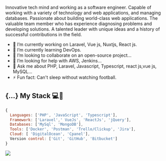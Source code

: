 Innovative tech mind and working as a software engineer. Capable of working with a variety of technology and web applications, and managing databases. Passionate about building world-class web applications. The valuable team member who has experience diagnosing problems and developing solutions. A talented leader with unique ideas and a history of successful contributions in the field.

- 🔭 I’m currently working on Laravel, Vue js, Nuxtjs, React js.
- 🌱 I’m currently learning DevOps.
- 👯 I’m looking to collaborate on an open-source project...
- 🤔 I’m looking for help with AWS, Jenkins...
- 💬 Ask me about PHP, Laravel, Javascript, Typescript, react js,vue js, MySQL...
- ⚡ Fun fact: Can't sleep without watching football.

## {...} My Stack 💻🚀

```js
{
  Languages: ['PHP', 'JavaScript', 'Typescript'],
  Framework: ['Laravel',' VueJs', 'ReactJs', 'jQuery'],
  Databases: ['MySql', 'MongoDB'],
  Tools: ['Docker', 'Postman', 'Trello/Clickup', 'Jira'],
  Cloud: [ 'DigitalOcean', 'Cpanel'],
  Version control: ['Git', 'GitHub', 'Bitbucket']
}
```
<img src="https://github-readme-stats.vercel.app/api/?username=sazibuddin&show_icons=true&title_color=#454441&icon_color=79ff97&text_color=#454441&bg_color=#dedcd7">
